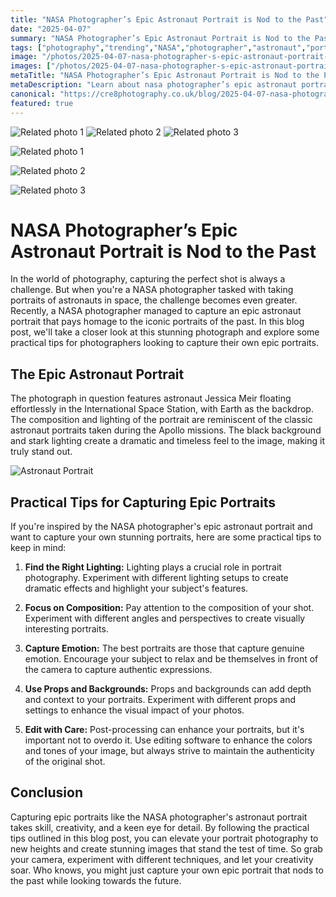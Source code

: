 ```yaml
---
title: "NASA Photographer’s Epic Astronaut Portrait is Nod to the Past"
date: "2025-04-07"
summary: "NASA Photographer’s Epic Astronaut Portrait is Nod to the Past - A trending topic in photography."
tags: ["photography","trending","NASA","photographer","astronaut","portrait","space","lighting","composition","emotion","props","editing"]
image: "/photos/2025-04-07-nasa-photographer-s-epic-astronaut-portrait-is-nod-to-the-past-1.jpg"
images: ["/photos/2025-04-07-nasa-photographer-s-epic-astronaut-portrait-is-nod-to-the-past-1.jpg","/photos/2025-04-07-nasa-photographer-s-epic-astronaut-portrait-is-nod-to-the-past-2.jpg","/photos/2025-04-07-nasa-photographer-s-epic-astronaut-portrait-is-nod-to-the-past-3.jpg"]
metaTitle: "NASA Photographer’s Epic Astronaut Portrait is Nod to the Past | cre8 Photography"
metaDescription: "Learn about nasa photographer’s epic astronaut portrait is nod to the past in photography with practical tips and insights."
canonical: "https://cre8photography.co.uk/blog/2025-04-07-nasa-photographer-s-epic-astronaut-portrait-is-nod-to-the-past"
featured: true
---
```


<!-- Gallery as HTML -->

<div class="grid grid-cols-1 sm:grid-cols-2 md:grid-cols-3 gap-4">
  <img src="/photos/2025-04-07-nasa-photographer-s-epic-astronaut-portrait-is-nod-to-the-past-1.jpg" alt="Related photo 1" class="w-full rounded-lg" />
<img src="/photos/2025-04-07-nasa-photographer-s-epic-astronaut-portrait-is-nod-to-the-past-2.jpg" alt="Related photo 2" class="w-full rounded-lg" />
<img src="/photos/2025-04-07-nasa-photographer-s-epic-astronaut-portrait-is-nod-to-the-past-3.jpg" alt="Related photo 3" class="w-full rounded-lg" />
</div>


<!-- Gallery as Markdown -->
![Related photo 1](/photos/2025-04-07-nasa-photographer-s-epic-astronaut-portrait-is-nod-to-the-past-1.jpg)


![Related photo 2](/photos/2025-04-07-nasa-photographer-s-epic-astronaut-portrait-is-nod-to-the-past-2.jpg)


![Related photo 3](/photos/2025-04-07-nasa-photographer-s-epic-astronaut-portrait-is-nod-to-the-past-3.jpg)



# NASA Photographer’s Epic Astronaut Portrait is Nod to the Past

In the world of photography, capturing the perfect shot is always a challenge. But when you're a NASA photographer tasked with taking portraits of astronauts in space, the challenge becomes even greater. Recently, a NASA photographer managed to capture an epic astronaut portrait that pays homage to the iconic portraits of the past. In this blog post, we'll take a closer look at this stunning photograph and explore some practical tips for photographers looking to capture their own epic portraits.

## The Epic Astronaut Portrait

The photograph in question features astronaut Jessica Meir floating effortlessly in the International Space Station, with Earth as the backdrop. The composition and lighting of the portrait are reminiscent of the classic astronaut portraits taken during the Apollo missions. The black background and stark lighting create a dramatic and timeless feel to the image, making it truly stand out.

![Astronaut Portrait](/path/to/image)

## Practical Tips for Capturing Epic Portraits

If you're inspired by the NASA photographer's epic astronaut portrait and want to capture your own stunning portraits, here are some practical tips to keep in mind:

1. **Find the Right Lighting:** Lighting plays a crucial role in portrait photography. Experiment with different lighting setups to create dramatic effects and highlight your subject's features.

2. **Focus on Composition:** Pay attention to the composition of your shot. Experiment with different angles and perspectives to create visually interesting portraits.

3. **Capture Emotion:** The best portraits are those that capture genuine emotion. Encourage your subject to relax and be themselves in front of the camera to capture authentic expressions.

4. **Use Props and Backgrounds:** Props and backgrounds can add depth and context to your portraits. Experiment with different props and settings to enhance the visual impact of your photos.

5. **Edit with Care:** Post-processing can enhance your portraits, but it's important not to overdo it. Use editing software to enhance the colors and tones of your image, but always strive to maintain the authenticity of the original shot.

## Conclusion

Capturing epic portraits like the NASA photographer's astronaut portrait takes skill, creativity, and a keen eye for detail. By following the practical tips outlined in this blog post, you can elevate your portrait photography to new heights and create stunning images that stand the test of time. So grab your camera, experiment with different techniques, and let your creativity soar. Who knows, you might just capture your own epic portrait that nods to the past while looking towards the future.

